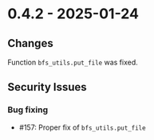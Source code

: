 # 0.4.2 - 2025-01-24

## Changes
Function `bfs_utils.put_file` was fixed.

## Security Issues

### Bug fixing
* #157: Proper fix of `bfs_utils.put_file`
